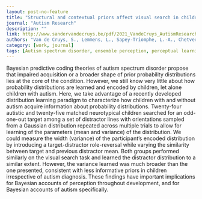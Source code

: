 ```yaml
---
layout: post-no-feature
title: "Structural and contextual priors affect visual search in children with and without autism"
journal: "Autism Research"
description: ""
link: http://www.sandervandecruys.be/pdf/2021_VandeCruys_AutismResearch.pdf
authors: "Van de Cruys, S., Lemmens, L., Sapey-Triomphe, L.-A., Chetverikov, A., Noens, I., & Wagemans, J."
category: [work, journal]
tags: [Autism spectrum disorder, ensemble perception, perceptual learning, visual search, predictive coding, Bayesian brain, summary statistics]
---
```


Bayesian predictive coding theories of autism spectrum disorder propose that impaired acquisition or a broader shape of prior probability distributions lies at the core of the condition. However, we still know very little about how probability distributions are learned and encoded by children, let alone children with autism. Here, we take advantage of a recently developed distribution learning paradigm to characterize how children with and without autism acquire information about probability distributions. Twenty-four autistic and twenty-five matched neurotypical children searched for an odd-one-out target among a set of distractor lines with orientations sampled from a Gaussian distribution repeated across multiple trials to allow for learning of the parameters (mean and variance) of the distribution. We could measure the width (variance) of the participant’s encoded distribution by introducing a target-distractor role-reversal while varying the similarity between target and previous distractor mean. Both groups performed similarly on the visual search task and learned the distractor distribution to a similar extent. However, the variance learned was much broader than the one presented, consistent with less informative priors in children irrespective of autism diagnosis. These findings have important implications for Bayesian accounts of perception throughout development, and for Bayesian accounts of autism specifically.
